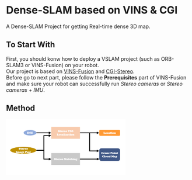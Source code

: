 # Dense-SLAM based on VINS & CGI
A Dense-SLAM Project for getting Real-time dense 3D map.<br>
## To Start With
First, you should konw how to deploy a VSLAM project (such as ORB-SLAM3 or VINS-Fusion) on your robot.<br>
Our project is based on [VINS-Fusion](https://github.com/HKUST-Aerial-Robotics/VINS-Fusion) and [CGI-Stereo](https://github.com/gangweiX/CGI-Stereo).<br>
Before go to next part, please follow the **Prerequisites** part of VINS-Fusion and make sure your robot can successfully run *Stereo cameras* or *Stereo cameras + IMU*.
## Method
<img src="support_file/Method.png" width = 65% height = 65% div align=center />
